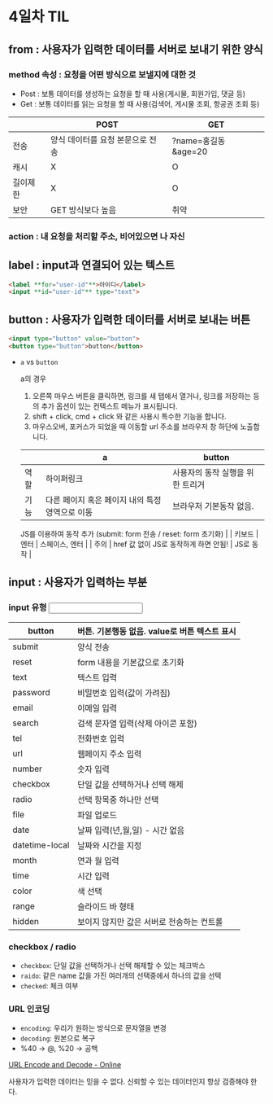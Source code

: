 # 4일차 TIL 

## from : 사용자가 입력한 데이터를 서버로 보내기 위한 양식

### method 속성 : 요청을 어떤 방식으로 보낼지에 대한 것

- Post : 보통 데이터를 생성하는 요청을 할 때 사용(게시물, 회원가입, 댓글 등)
- Get : 보통 데이터를 읽는 요청을 할 때 사용(검색어, 게시물 조회, 항공권 조회 등)

|  | POST | GET |
| --- | --- | --- |
| 전송 | 양식 데이터를 요청 본문으로 전송 | ?name=홍길동&age=20 |
| 캐시 | X | O |
| 길이제한 | X | O |
| 보안 | GET 방식보다 높음 | 취약 |

### action : 내 요청을 처리할 주소, 비어있으면 나 자신

## label : input과 연결되어 있는 텍스트

```html
<label **for="user-id"**>아이디</label>
<input **id="user-id"** type="text">
```

## button : 사용자가 입력한 데이터를 서버로 보내는 버튼

```html
<input type="button" value="button">
<button type="button">button</button>
```

- `a` vs `button`
    
    a의 경우 
    
    1. 오른쪽 마우스 버튼을 클릭하면, 링크를 새 탭에서 열거나, 링크를 저장하는 등의 추가 옵션이 있는 컨텍스트 메뉴가 표시됩니다.
    2. shift + click, cmd + click 와 같은 사용시 특수한 기능을 합니다.
    3. 마우스오버, 포커스가 되었을 때 이동할 url 주소를 브라우저 창 하단에 노출합니다.
    
    |  | a | button |
    | --- | --- | --- |
    | 역할 | 하이퍼링크 | 사용자의 동작 실행을 위한 트리거 |
    | 기능 | 다른 페이지 혹은 페이지 내의 특정 영역으로 이동 | 브라우저 기본동작 없음.
    JS를 이용하여 동작 추가
    (submit: form 전송 / reset: form 초기화) |
    | 키보드 | 엔터 | 스페이스, 엔터 |
    | 주의 | href 값 없이 JS로 동작하게 하면 안됨! | JS로 동작 |

## input : 사용자가 입력하는 부분

### input 유형 <input type=”___”>

| button | 버튼. 기본행동 없음. value로 버튼 텍스트 표시 |
| --- | --- |
| submit | 양식 전송 |
| reset | form 내용을 기본값으로 초기화 |
| text | 텍스트 입력 |
| password | 비밀번호 입력(값이 가려짐) |
| email | 이메일 입력 |
| search | 검색 문자열 입력(삭제 아이콘 포함) |
| tel | 전화번호 입력 |
| url | 웹페이지 주소 입력 |
| number | 숫자 입력 |
| checkbox | 단일 값을 선택하거나 선택 해제  |
| radio | 선택 항목중 하나만 선택  |
| file | 파일 업로드 |
| date | 날짜 입력(년,월,일) - 시간 없음 |
| datetime-local | 날짜와 시간을 지정 |
| month | 연과 월 입력 |
| time | 시간 입력 |
| color | 색 선택 |
| range | 슬라이드 바 형태 |
| hidden | 보이지 않지만 값은 서버로 전송하는 컨트롤 |

### checkbox / radio

- `checkbox`: 단일 값을 선택하거나 선택 해제할 수 있는 체크박스
- `raido`: 같은 name 값을 가진 여러개의 선택중에서 하나의 값을 선택
- `checked`: 체크 여부

### URL 인코딩

- `encoding`: 우리가 원하는 방식으로 문자열을 변경
- `decoding`: 원본으로 복구
- %40 → @, %20 → 공백

[URL Encode and Decode - Online](https://www.urlencoder.org/)

사용자가 입력한 데이터는 믿을 수 없다. 신뢰할 수 있는 데이터인지 항상 검증해야 한다.